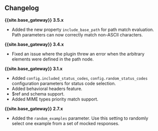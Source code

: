 ## Changelog

**{{site.base_gateway}} 3.5.x**
* Added the new property `include_base_path` for path match evaluation.
Path parameters can now correctly match non-ASCII characters.

**{{site.base_gateway}} 3.4.x**
* Fixed an issue where the plugin threw an error when the arbitrary elements were defined in the path node.

**{{site.base_gateway}} 3.1.x**

* Added `config.included_status_codes`, `config.random_status_codes` configuration parameters for status code selection.
* Added behavioral headers feature.
* $ref and schema support.
* Added MIME types priority match support.


**{{site.base_gateway}} 2.7.x**

* Added the `random_examples` parameter.
Use this setting to randomly select one example from a set of mocked responses.
